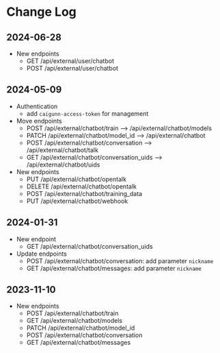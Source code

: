 # Change Log

## 2024-06-28

- New endpoints
  - GET /api/external/user/chatbot
  - POST /api/external/user/chatbot

## 2024-05-09

- Authentication
  - add `caigunn-access-token` for management
- Move endpoints
  - POST /api/external/chatbot/train --> /api/external/chatbot/models
  - PATCH /api/external/chatbot/model_id --> /api/external/chatbot
  - POST /api/external/chatbot/conversation --> /api/external/chatbot/talk
  - GET /api/external/chatbot/conversation_uids --> /api/external/chatbot/uids
- New endpoints
  - PUT /api/external/chatbot/opentalk
  - DELETE /api/external/chatbot/opentalk
  - POST /api/external/chatbot/training_data
  - PUT /api/external/chatbot/webhook

## 2024-01-31

- New endpoint
  - GET /api/external/chatbot/conversation_uids
- Update endpoints
  - POST /api/external/chatbot/conversation: add parameter `nickname`
  - GET /api/external/chatbot/messages: add parameter `nickname`

## 2023-11-10

- New endpoints
  - POST /api/external/chatbot/train
  - GET /api/external/chatbot/models
  - PATCH /api/external/chatbot/model_id
  - POST /api/external/chatbot/conversation
  - GET /api/external/chatbot/messages
